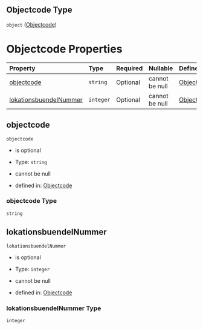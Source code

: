 ## Objectcode Type

`object` ([Objectcode](objectcode.md))

# Objectcode Properties

| Property                                          | Type      | Required | Nullable       | Defined by                                                                                                                                                                                                |
| :------------------------------------------------ | :-------- | :------- | :------------- | :-------------------------------------------------------------------------------------------------------------------------------------------------------------------------------------------------------- |
| [objectcode](#objectcode)                         | `string`  | Optional | cannot be null | [Objectcode](objectcode-properties-objectcode.md "https://raw.githubusercontent.com/conuti-gmbh/bo4e-schema/master/schemas/v1/com/Objectcode.schema.json#/properties/objectcode")                         |
| [lokationsbuendelNummer](#lokationsbuendelnummer) | `integer` | Optional | cannot be null | [Objectcode](objectcode-properties-lokationsbuendelnummer.md "https://raw.githubusercontent.com/conuti-gmbh/bo4e-schema/master/schemas/v1/com/Objectcode.schema.json#/properties/lokationsbuendelNummer") |

## objectcode



`objectcode`

*   is optional

*   Type: `string`

*   cannot be null

*   defined in: [Objectcode](objectcode-properties-objectcode.md "https://raw.githubusercontent.com/conuti-gmbh/bo4e-schema/master/schemas/v1/com/Objectcode.schema.json#/properties/objectcode")

### objectcode Type

`string`

## lokationsbuendelNummer



`lokationsbuendelNummer`

*   is optional

*   Type: `integer`

*   cannot be null

*   defined in: [Objectcode](objectcode-properties-lokationsbuendelnummer.md "https://raw.githubusercontent.com/conuti-gmbh/bo4e-schema/master/schemas/v1/com/Objectcode.schema.json#/properties/lokationsbuendelNummer")

### lokationsbuendelNummer Type

`integer`
